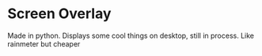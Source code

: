 # Screen Overlay
Made in python. Displays some cool things on desktop, still in process.
Like rainmeter but cheaper
